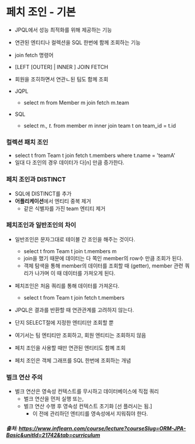 # 페치 조인 - 기본

- JPQL에서 성능 최적화를 위해 제공하는 기능
- 연관된 엔티티나 컬렉션을 SQL 한번에 함께 조회하는 기능
- join fetch 명령어
- [LEFT [OUTER] | INNER ] JOIN FETCH 

- 회원을 조히하면서 연관ㄴ된 팀도 함께 조회
- JQPL
  - select m from Member m join fetch m.team
- SQL
  - select m.*, t.* from member m  inner join team t on team_id = t.id

### 컬렉션 패치 조인
- select t from Team t join fetch t.members where t.name = 'teamA'
- 일대 다 조인의 경우 데이터가 다[n] 만큼 증가한다.

### 페치 조인과 DISTINCT
- SQL에 DISTINCT를 추가
- **어플리케이션**에서 엔티티 중복 제거
  - 같은 식별자를 가진 team 엔티티 제거

### 페치조인과 일반조인의 차이
- 일반조인은 문자그대로 테이블 간 조인을 해주는 것이다.
  - select t from Team t join t.members m
  - join을 했기 때문에 데이터는 다 쪽인 member의 row수 만큼 조회가 된다.
  - 객체 탐색을 통해 member의 데이터를 조회할 때 (getter), member 관련 쿼리가 나가며 이 때 데이터를 가져오게 된다.
- 페치조인은 처음 쿼리를 통해 데이터를 가져온다.
  - select t from Team t join fetch t.members

- JPQL은 결과를 반환할 때 연관관계를 고려하지 않는다.
- 단지 SELECT절에 지정한 엔티티만 조회할 뿐
- 여기서는 팀 엔티티만 조회하고, 회원 엔티티는 조회하지 않음
- 페치 조인을 사용할 때만 연관된 엔티티도 함꼐 조회
- 페치 조인은 객체 그래프를 SQL 한번에 조회하는 개념


### 벌크 연산 주의
- 벌크 연산은 영속성 컨텍스트를 무시하고 데이터베이스에 직접 쿼리
  - 벌크 연산을 먼저 실행 또는,
  - 벌크 연산 수행 후 영속성 컨텍스트 초기화 [선 플러시는 됨.]
    - 이 전에 관리하던 엔티티를 영속성에서 지워줘야 한다.
  

##### 출처: https://www.inflearn.com/course/lecture?courseSlug=ORM-JPA-Basic&unitId=21742&tab=curriculum